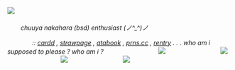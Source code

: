 ![](https://i.postimg.cc/KcDwr8jc/Untitled156-20250119194524.png)

<h6>ㅤ  ㅤchuuya nakahara (bsd) enthusiast (⁠ノ⁠^⁠_⁠^⁠)⁠ノ

ㅤ ㅤㅤㅤ:: [cardd](https://chuuyyaa.carrd.co/) , [strawpage](https://uponthetaintedsorroww.straw.page/) , [atabook](https://uponthetaintedsorrow.atabook.org/) , [prns.cc](https://pronouns.cc/@uponthetaintedsorrow) , [rentry](https://rentry.co/sillychuya) . . . who am i supposed to please ? who am i ?
ㅤㅤㅤㅤㅤㅤㅤㅤㅤ
![](https://blogger.googleusercontent.com/img/b/R29vZ2xl/AVvXsEgkrwTZ2WGv8TrN4eRKsaTZKlNIi_h6brnnIwJEH4QF3qwRSN5c9i83p7FBrUt6ZqTA31YBgLacUBXeWOMQHWeq5Toa6CMCnK_tvEmq-_-DOPFHw50fNPD-swv7AMz5GFCiIbrPdmkJuI1zrKqO314_8AO72QbVn5J-QgBr14CgnopGnjilQNRE/s1600/Bungou%20Stray%20Dogs%20-%20Episode%2041%20-%20Ranpo%20Surprises%20Mushitarou.gif)
ㅤㅤㅤㅤㅤㅤㅤㅤㅤ
![](https://64.media.tumblr.com/adc41eee444ca1110be348ff9a28a42a/0e895e80e87c3539-47/s500x750/a121e0a0404b1e2d6ae81af1cdb076785ec95da7.gif)
ㅤㅤㅤㅤㅤㅤㅤㅤㅤ
![](https://64.media.tumblr.com/adc41eee444ca1110be348ff9a28a42a/0e895e80e87c3539-47/s500x750/a121e0a0404b1e2d6ae81af1cdb07685ec95da7.gif)
ㅤㅤㅤㅤㅤㅤㅤㅤㅤ
![](https://i.pinimg.com/originals/e1/34/05/e1340591893b3239d0ff18c3282cbcda.gif)
